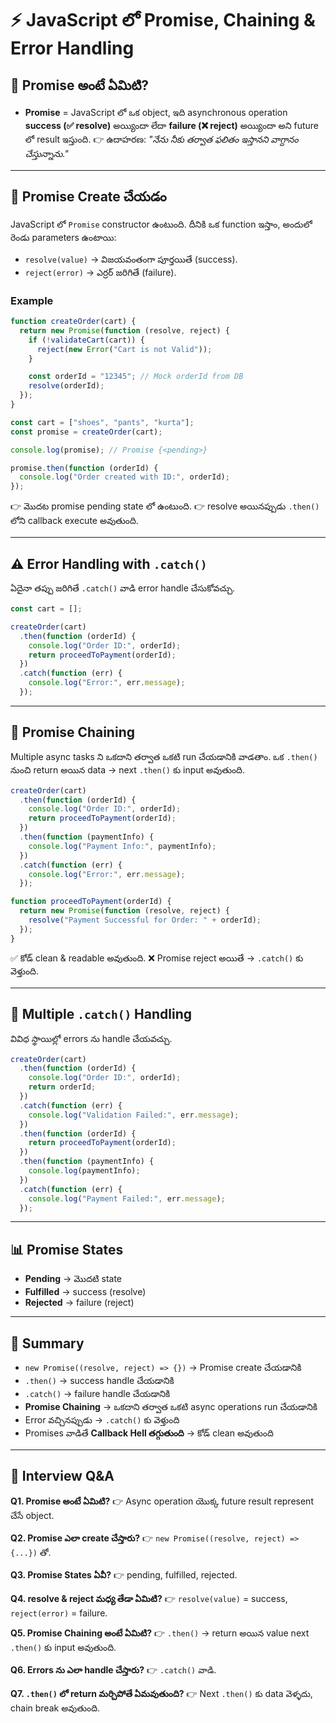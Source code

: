 # ⚡ JavaScript లో Promise, Chaining & Error Handling

## 📌 Promise అంటే ఏమిటి?

* **Promise** = JavaScript లో ఒక object, ఇది asynchronous operation **success (✅ resolve)** అయ్యిందా లేదా **failure (❌ reject)** అయ్యిందా అని future లో result ఇస్తుంది.
  👉 ఉదాహరణ: *"నేను నీకు తర్వాత ఫలితం ఇస్తానని వాగ్దానం చేస్తున్నాను."*

---

## 🚀 Promise Create చేయడం

JavaScript లో `Promise` constructor ఉంటుంది.
దీనికి ఒక function ఇస్తాం, అందులో రెండు parameters ఉంటాయి:

* `resolve(value)` → విజయవంతంగా పూర్తయితే (success).
* `reject(error)` → ఎర్రర్ జరిగితే (failure).

### Example

```js
function createOrder(cart) {
  return new Promise(function (resolve, reject) {
    if (!validateCart(cart)) {
      reject(new Error("Cart is not Valid"));
    }

    const orderId = "12345"; // Mock orderId from DB
    resolve(orderId);
  });
}

const cart = ["shoes", "pants", "kurta"];
const promise = createOrder(cart);

console.log(promise); // Promise {<pending>}

promise.then(function (orderId) {
  console.log("Order created with ID:", orderId);
});
```

👉 మొదట promise pending state లో ఉంటుంది.
👉 resolve అయినప్పుడు `.then()` లోని callback execute అవుతుంది.

---

## ⚠️ Error Handling with `.catch()`

ఏదైనా తప్పు జరిగితే `.catch()` వాడి error handle చేసుకోవచ్చు.

```js
const cart = [];

createOrder(cart)
  .then(function (orderId) {
    console.log("Order ID:", orderId);
    return proceedToPayment(orderId);
  })
  .catch(function (err) {
    console.log("Error:", err.message);
  });
```

---

## 🔗 Promise Chaining

Multiple async tasks ని ఒకదాని తర్వాత ఒకటి run చేయడానికి వాడతాం.
ఒక `.then()` నుంచి return అయిన data → next `.then()` కు input అవుతుంది.

```js
createOrder(cart)
  .then(function (orderId) {
    console.log("Order ID:", orderId);
    return proceedToPayment(orderId);
  })
  .then(function (paymentInfo) {
    console.log("Payment Info:", paymentInfo);
  })
  .catch(function (err) {
    console.log("Error:", err.message);
  });

function proceedToPayment(orderId) {
  return new Promise(function (resolve, reject) {
    resolve("Payment Successful for Order: " + orderId);
  });
}
```

✅ కోడ్ clean & readable అవుతుంది.
❌ Promise reject అయితే → `.catch()` కు వెళ్తుంది.

---

## 🎯 Multiple `.catch()` Handling

వివిధ స్థాయిల్లో errors ను handle చేయవచ్చు.

```js
createOrder(cart)
  .then(function (orderId) {
    console.log("Order ID:", orderId);
    return orderId;
  })
  .catch(function (err) {
    console.log("Validation Failed:", err.message);
  })
  .then(function (orderId) {
    return proceedToPayment(orderId);
  })
  .then(function (paymentInfo) {
    console.log(paymentInfo);
  })
  .catch(function (err) {
    console.log("Payment Failed:", err.message);
  });
```

---

## 📊 Promise States

* **Pending** → మొదటి state
* **Fulfilled** → success (resolve)
* **Rejected** → failure (reject)

---

## 📌 Summary

* `new Promise((resolve, reject) => {})` → Promise create చేయడానికి
* `.then()` → success handle చేయడానికి
* `.catch()` → failure handle చేయడానికి
* **Promise Chaining** → ఒకదాని తర్వాత ఒకటి async operations run చేయడానికి
* Error వచ్చినప్పుడు → `.catch()` కు వెళ్తుంది
* Promises వాడితే **Callback Hell తగ్గుతుంది** → కోడ్ clean అవుతుంది

---

## 🎯 Interview Q\&A

**Q1. Promise అంటే ఏమిటి?**
👉 Async operation యొక్క future result represent చేసే object.

**Q2. Promise ఎలా create చేస్తారు?**
👉 `new Promise((resolve, reject) => {...})` తో.

**Q3. Promise States ఏవీ?**
👉 pending, fulfilled, rejected.

**Q4. resolve & reject మధ్య తేడా ఏమిటి?**
👉 `resolve(value)` = success, `reject(error)` = failure.

**Q5. Promise Chaining అంటే ఏమిటి?**
👉 `.then()` → return అయిన value next `.then()` కు input అవుతుంది.

**Q6. Errors ను ఎలా handle చేస్తారు?**
👉 `.catch()` వాడి.

**Q7. `.then()` లో return మర్చిపోతే ఏమవుతుంది?**
👉 Next `.then()` కు data వెళ్ళదు, chain break అవుతుంది.
